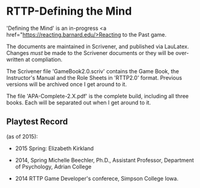 # RTTP-Defining the Mind

'Defining the Mind' is an in-progress <a href="https://reacting.barnard.edu/>Reacting to the Past</a> game. 
  
The documents are maintained in Scrivener, and published via LauLatex.  Changes *must* be made to the Scrivener documents or they will be over-written at compliation.

The Scrivener file 'GameBook2.0.scriv' contains the Game Book, the Instructor's Manual and the Role Sheets in 'RTTP2.0' format.  Previous versions will be archived once I get around to it.

The file 'APA-Complete-2.X.pdf' is the complete build, including all three books. Each will be separated out when I get around to it.

## Playtest Record

(as of 2015):

* 2015 Spring: Elizabeth Kirkland

* 2014, Spring Michelle Beechler, Ph.D., Assistant Professor, Department of Psychology, Adrian College

* 2014 RTTP Game Developer's conferece, Simpson College Iowa.
